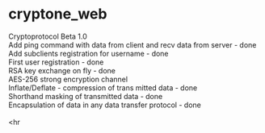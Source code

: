 # cryptone_web <br>
Cryptoprotocol Beta 1.0 <br>
Add ping command with data from client and recv data from server - done <br>
Add subclients registration for username - done <br>
First user registration - done <br>
RSA key exchange on fly - done <br>
AES-256 strong encryption channel <br>
Inflate/Deflate - compression of trans mitted data - done <br>
Shorthand masking of transmitted data - done <br>
Encapsulation of data in any data transfer protocol - done <br>
 <br><hr
